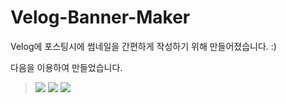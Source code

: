 <h1>Velog-Banner-Maker</h1>

Velog에 포스팅시에 썸네일을 간편하게 작성하기 위해 만들어졌습니다. :)

다음을 이용하여 만들었습니다.

> <img src="https://img.shields.io/badge/React-61DAFB?style=for-the-badge&logo=react&logoColor=white"> <img src="https://img.shields.io/badge/Typescript-3178C6?style=for-the-badge&logo=typescript&logoColor=white">  <img src="https://img.shields.io/badge/Emotion-ff69b4?style=for-the-badge&logoColor=white">

